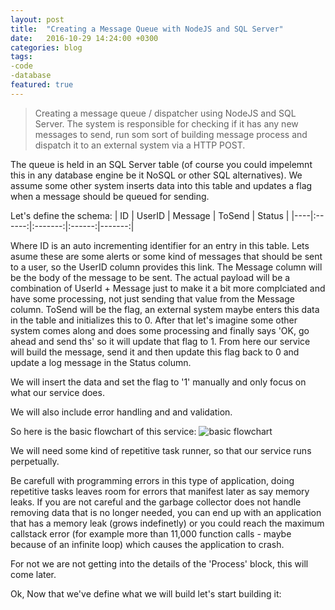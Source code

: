 ```yaml
---
layout: post
title:  "Creating a Message Queue with NodeJS and SQL Server"
date:   2016-10-29 14:24:00 +0300
categories: blog
tags: 
-code
-database
featured: true
---
```


> Creating a message queue / dispatcher using NodeJS and SQL Server. 
The system is responsible for checking if it has any new messages to send,
run som sort of building message process and dispatch it to an external system 
via a HTTP POST.

The queue is held in an SQL Server table (of course you could impelemnt this in 
any database engine be it NoSQL or other SQL alternatives). We assume some other system 
inserts data into this table and updates a flag when a message should be queued for sending.

Let's define the schema: 
| ID | UserID | Message | ToSend | Status |
|----|:------:|:-------:|:------:|-------:|

Where ID is an auto incrementing identifier for an entry in this table. 
Lets asume these are some alerts or some kind of messages that should be sent to a user, 
so the UserID column provides this link.
The Message column will be the body of the message to be sent. 
The actual payload will be a combination of UserId + Message just to make it a bit more complciated 
and have some processing, not just sending that value from the Message column.
ToSend will be the flag, an external system maybe enters this data in the table and initializes this to 0.
After that let's imagine some other system comes along and does some processing 
and finally says 'OK, go ahead and send ths' so it will update that flag to 1.
From here our service will build the message, send it and then update this flag back to 0 
and update a log message in the Status column.

We will insert the data and set the flag to '1' manually and only focus on what our service does.

We will also include error handling and and validation.

So here is the basic flowchart of this service: 
<img src="../images/article-images/art-2-basic-flowchart.svg" alt="basic flowchart">

We will need some kind of repetitive task runner, so that our service runs perpetually.

Be carefull with programming errors in this type of application, doing repetitive tasks leaves room for errors 
that manifest later as say memory leaks. If you are not careful and the garbage collector does not handle 
removing data that is no longer needed, you can end up with an application that has a memory leak (grows indefinetly) 
or you could reach the maximum callstack error (for example more than 11,000 function calls - maybe because of an infinite loop) 
which causes the application to crash.

For not we are not getting into the details of the 'Process' block, this will come later.

Ok, Now that we've define what we will build let's start building it: 
